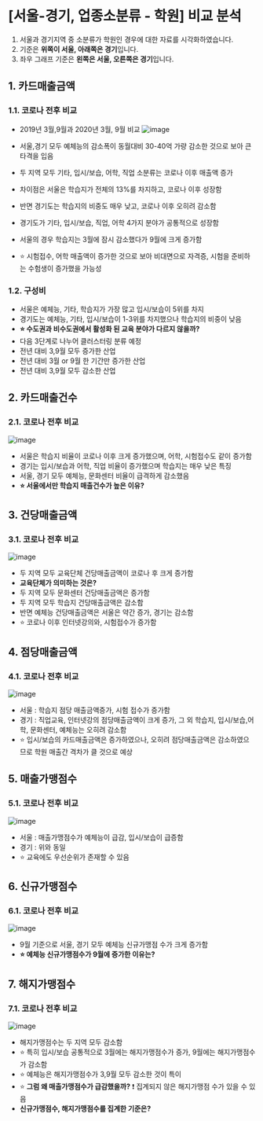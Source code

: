 # [서울-경기, 업종소분류 - 학원] 비교 분석

1. 서울과 경기지역 중 소분류가 학원인 경우에 대한 자료를 시각화하였습니다.
2. 기준은 **위쪽이 서울, 아래쪽은 경기**입니다.
3. 좌우 그래프 기준은 **왼쪽은 서울, 오른쪽은 경기**입니다.
## 1. 카드매출금액
### 1.1. 코로나 전후 비교
- 2019년 3월,9월과 2020년 3월, 9월 비교
![image](https://user-images.githubusercontent.com/44918665/128435799-ff536708-4afe-443e-8fac-58fc6cbc1599.png)

- 서울,경기 모두 예체능의 감소폭이 동월대비 30-40억 가량 감소한 것으로 보아 큰 타격을 입음
- 두 지역 모두 기타, 입시/보습, 어학, 직업 소분류는 코로나 이후 매출액 증가
- 차이점은 서울은 학습지가 전체의 13%를 차지하고, 코로나 이후 성장함
- 반면 경기도는 학습지의 비중도 매우 낮고, 코로나 이후 오히려 감소함
- 경기도가 기타, 입시/보습, 직업, 어학 4가지 분야가 공통적으로 성장함
- 서울의 경우 학습지는 3월에 잠시 감소했다가 9월에 크게 증가함
- ⭐ 시험접수, 어학 매출액이 증가한 것으로 보아 비대면으로 자격증, 시험을 준비하는 수험생이 증가했을 가능성

### 1.2. 구성비
- 서울은 예체능, 기타, 학습지가 가장 많고 입시/보습이 5위를 차지
- 경기도는 예체능, 기타, 입시/보습이 1-3위를 차지했으나 학습지의 비중이 낮음
- **⭐ 수도권과 비수도권에서 활성화 된 교육 분야가 다르지 않을까?**
- 다음 3단계로 나누어 클러스터링 분류 예정
- 전년 대비 3,9월 모두 증가한 산업
- 전년 대비 3월 or 9월 한 기간만 증가한 산업
- 전년 대비 3,9월 모두 감소한 산업

## 2. 카드매출건수
### 2.1. 코로나 전후 비교
![image](https://user-images.githubusercontent.com/44918665/128436049-21609f6c-c05a-48c5-b40e-1951149213e9.png)
- 서울은 학습지 비율이 코로나 이후 크게 증가했으며, 어학, 시험접수도 같이 증가함
- 경기는 입시/보습과 어학, 직업 비율이 증가했으며 학습지는 매우 낮은 특징
- 서울, 경기 모두 예체능, 문화센터 비율이 급격하게 감소했음
- **⭐ 서울에서만 학습지 매출건수가 높은 이유?**

## 3. 건당매출금액
### 3.1. 코로나 전후 비교
![image](https://user-images.githubusercontent.com/44918665/128436070-7850da5d-2b69-4c42-ab0e-d95e3c9030fd.png)
- 두 지역 모두 교육단체 건당매출금액이 코로나 후 크게 증가함
- **교육단체가 의미하는 것은?**
- 두 지역 모두 문화센터 건당매출금액은 증가함
- 두 지역 모두 학습지 건당매출금액은 감소함
- 반면 예체능 건당매출금액은 서울은 약간 증가, 경기는 감소함
- ⭐ 코로나 이후 인터넷강의와, 시험접수가 증가함

## 4. 점당매출금액
### 4.1. 코로나 전후 비교
![image](https://user-images.githubusercontent.com/44918665/128436083-1373fb89-0712-4e13-b7d0-406338d27e81.png)
- 서울 : 학습지 점당 매출금액증가, 시험 접수가 증가함
- 경기 : 직업교육, 인터넷강의 점당매출금액이 크게 증가, 그 외 학습지, 입시/보습,어학, 문화센터, 예체능는 오히려 감소함
- ⭐ 입시/보습의 카드매출금액은 증가하였으나, 오히려 점당매출금액은 감소하였으므로 학원 매출간 격차가 클 것으로 예상

## 5. 매출가맹점수
### 5.1. 코로나 전후 비교
![image](https://user-images.githubusercontent.com/44918665/128436098-0adf30ed-fa96-4a83-8aac-69caca99d2f3.png)
- 서울 : 매출가맹점수가 예체능이 급감, 입시/보습이 급증함
- 경기 : 위와 동일
- ⭐ 교육에도 우선순위가 존재할 수 있음

## 6. 신규가맹점수
### 6.1. 코로나 전후 비교
![image](https://user-images.githubusercontent.com/44918665/128436112-43c7eb76-ef50-45b8-b01d-4b3736a4312e.png)
- 9월 기준으로 서울, 경기 모두 예체능 신규가맹점 수가 크게 증가함
- **⭐ 예체능 신규가맹점수가 9월에 증가한 이유는?**

## 7. 해지가맹점수
### 7.1. 코로나 전후 비교
![image](https://user-images.githubusercontent.com/44918665/128436137-270f36f6-b08b-4fb6-926c-c928144dc9a9.png)
- 해지가맹점수는 두 지역 모두 감소함
- ⭐ 특히 입시/보습 공통적으로 3월에는 해지가맹점수가 증가, 9월에는 해지가맹점수가 감소함
- ⭐ 예체능은 해지가맹점수가 3,9월 모두 감소한 것이 특이
- ⭐ **그럼 왜 매출가맹점수가 급감했을까?** ❗ 집계되지 않은 해지가맹점 수가 있을 수 있음
- **신규가맹점수, 해지가맹점수를 집계한 기준은?**
